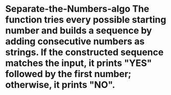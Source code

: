 # Separate-the-Numbers-algo The function tries every possible starting number and builds a sequence by adding consecutive numbers as strings. If the constructed sequence matches the input, it prints "YES" followed by the first number; otherwise, it prints "NO".

